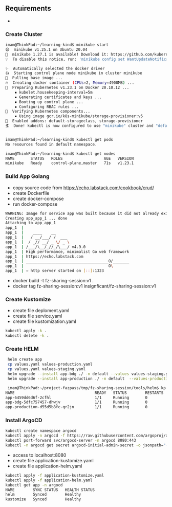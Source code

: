 

## Requirements ##
- 


### Create Cluster ###
```bash
imam@ThinkPad:~/learning-kind$ minikube start
😄  minikube v1.25.1 on Ubuntu 20.04
🎉  minikube 1.27.1 is available! Download it: https://github.com/kubernetes/minikube/releases/tag/v1.27.1
💡  To disable this notice, run: 'minikube config set WantUpdateNotification false'

✨  Automatically selected the docker driver
👍  Starting control plane node minikube in cluster minikube
🚜  Pulling base image ...
🔥  Creating docker container (CPUs=2, Memory=4900MB) ...
🐳  Preparing Kubernetes v1.23.1 on Docker 20.10.12 ...
    ▪ kubelet.housekeeping-interval=5m
    ▪ Generating certificates and keys ...
    ▪ Booting up control plane ...
    ▪ Configuring RBAC rules ...
🔎  Verifying Kubernetes components...
    ▪ Using image gcr.io/k8s-minikube/storage-provisioner:v5
🌟  Enabled addons: default-storageclass, storage-provisioner
🏄  Done! kubectl is now configured to use "minikube" cluster and "default" namespace by default


imam@ThinkPad:~/learning-kind$ kubectl get pods
No resources found in default namespace.

imam@ThinkPad:~/learning-kind$ kubectl get nodes
NAME       STATUS   ROLES                  AGE   VERSION
minikube   Ready    control-plane,master   71s   v1.23.1

```


### Build App Golang ###
- copy source code from https://echo.labstack.com/cookbook/crud/
- create Dockerfile
- create docker-compose
- run docker-compose
```bash
WARNING: Image for service app was built because it did not already exist. To rebuild this image you must use `docker-compose build` or `docker-compose up --build`.
Creating app_app_1 ... done
Attaching to app_app_1
app_1  | 
app_1  |    ____    __
app_1  |   / __/___/ /  ___
app_1  |  / _// __/ _ \/ _ \
app_1  | /___/\__/_//_/\___/ v4.9.0
app_1  | High performance, minimalist Go web framework
app_1  | https://echo.labstack.com
app_1  | ____________________________________O/_______
app_1  |                                     O\
app_1  | ⇨ http server started on [::]:1323

```
 - docker build -t fz-sharing-session:v1 .
 - docker tag fz-sharing-session:v1 insignficant/fz-sharing-session:v1 



### Create Kustomize ###
- create file deploment.yaml
- create file service.yaml
- create file kustomization.yaml

```bash
kubectl apply -k .
kubectl delete -k .
```

### Create HELM ###

```bash
 helm create app
 cp values.yaml values-production.yaml 
 cp values.yaml values-staging.yaml
 helm upgrade --install app-bdg ./ -n default --values values-staging.yaml
 helm upgrade --install app-production ./ -n default  --values-production.yaml

 imam@ThinkPad:~/project-fazpass/tmp/fz-sharing-session/tools/helm$ kp
NAME                                   READY   STATUS        RESTARTS         AGE   IP           NODE       NOMINATED NODE   READINESS GATES
app-6459dd6d6f-2cfhl                   1/1     Running       0                68m   172.17.0.3   minikube   <none>           <none>
app-bdg-5dfc757457-dhwjv               1/1     Running       0                51m   172.17.0.4   minikube   <none>           <none>
app-production-d55d5b8fc-qr2jn         1/1     Running       0                49m   172.17.0.5   minikube   <none>           <none>
```


### Install ArgoCD ##
```bash
kubectl create namespace argocd
kubectl apply -n argocd -f https://raw.githubusercontent.com/argoproj/argo-cd/stable/manifests/core-install.yaml
kubectl port-forward svc/argocd-server -n argocd 8080:443
kubectl -n argocd get secret argocd-initial-admin-secret -o jsonpath="{.data.password}" | base64 -d; echo
```
- access to localhost:8080
- create file application-kustomize.yaml
- create file application-helm.yaml

```bash
kubectl apply -f application-kustomize.yaml
kubectl apply -f application-helm.yaml
kubectl get app -n argocd
NAME        SYNC STATUS   HEALTH STATUS
helm        Synced        Healthy
kustomize   Synced        Healthy
```

###

